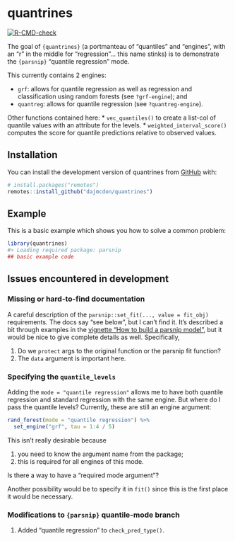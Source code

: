
<!-- README.md is generated from README.Rmd. Please edit that file -->

# quantrines

<!-- badges: start -->

[![R-CMD-check](https://github.com/dajmcdon/quantrines/actions/workflows/R-CMD-check.yaml/badge.svg)](https://github.com/dajmcdon/quantrines/actions/workflows/R-CMD-check.yaml)
<!-- badges: end -->

The goal of `{quantrines}` (a portmanteau of “quantiles” and “engines”,
with an “r” in the middle for “regression”… this name stinks) is to
demonstrate the `{parsnip}` “quantile regression” mode.

This currently contains 2 engines:

- `grf`: allows for quantile regression as well as regression and
  classification using random forests (see `?grf-engine`); and
- `quantreg`: allows for quantile regression (see `?quantreg-engine`).

Other functions contained here: \* `vec_quantiles()` to create a
list-col of quantile values with an attribute for the levels. \*
`weighted_interval_score()` computes the score for quantile predictions
relative to observed values.

## Installation

You can install the development version of quantrines from
[GitHub](https://github.com/) with:

``` r
# install.packages("remotes")
remotes::install_github("dajmcdon/quantrines")
```

## Example

This is a basic example which shows you how to solve a common problem:

``` r
library(quantrines)
#> Loading required package: parsnip
## basic example code
```

## Issues encountered in development

### Missing or hard-to-find documentation

A careful description of the `parsnip::set_fit(..., value = fit_obj)`
requirements. The docs say “see below”, but I can’t find it. It’s
described a bit through examples in the [vignette “How to build a
parsnip model”](https://www.tidymodels.org/learn/develop/models/), but
it would be nice to give complete details as well. Specifically,

1.  Do we `protect` args to the original function or the parsnip fit
    function?
2.  The `data` argument is important here.

### Specifying the `quantile_levels`

Adding the `mode = "quantile regression"` allows me to have both
quantile regression and standard regression with the same engine. But
where do I pass the quantile levels? Currently, these are still an
engine argument:

``` r
rand_forest(mode = "quantile regression") %>% 
  set_engine("grf", tau = 1:4 / 5)
```

This isn’t really desirable because

1.  you need to know the argument name from the package;
2.  this is required for all engines of this mode.

Is there a way to have a “required mode argument”?

Another possibility would be to specify it in `fit()` since this is the
first place it would be necessary.

### Modifications to `{parsnip}` quantile-mode branch

1.  Added “quantile regression” to `check_pred_type()`.
